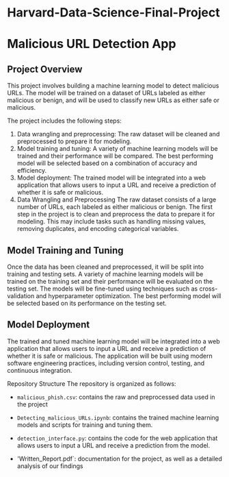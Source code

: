 # Harvard-Data-Science-Final-Project

# Malicious URL Detection App

## Project Overview
This project involves building a machine learning model to detect malicious URLs. The model will be trained on a dataset of URLs labeled as either malicious or benign, and will be used to classify new URLs as either safe or malicious.

The project includes the following steps:

1. Data wrangling and preprocessing: The raw dataset will be cleaned and preprocessed to prepare it for modeling.
2. Model training and tuning: A variety of machine learning models will be trained and their performance will be compared. The best performing model will be selected based on a combination of accuracy and efficiency.
3. Model deployment: The trained model will be integrated into a web application that allows users to input a URL and receive a prediction of whether it is safe or malicious.
4. Data Wrangling and Preprocessing
The raw dataset consists of a large number of URLs, each labeled as either malicious or benign. The first step in the project is to clean and preprocess the data to prepare it for modeling. This may include tasks such as handling missing values, removing duplicates, and encoding categorical variables.

## Model Training and Tuning
Once the data has been cleaned and preprocessed, it will be split into training and testing sets. A variety of machine learning models will be trained on the training set and their performance will be evaluated on the testing set. The models will be fine-tuned using techniques such as cross-validation and hyperparameter optimization. The best performing model will be selected based on its performance on the testing set.

## Model Deployment
The trained and tuned machine learning model will be integrated into a web application that allows users to input a URL and receive a prediction of whether it is safe or malicious. The application will be built using modern software engineering practices, including version control, testing, and continuous integration.

Repository Structure
The repository is organized as follows:

- `malicious_phish.csv`: contains the raw and preprocessed data used in the project

- `Detecting_malicious_URLs.ipynb`: contains the trained machine learning models and scripts for training and tuning them.
- `detection_interface.py`: contains the code for the web application that allows users to input a URL and receive a prediction from the model.
- 'Written_Report.pdf`: documentation for the project, as well as a detailed analysis of our findings
